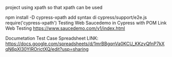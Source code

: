 project using xpath so that xpath can be used

npm install -D cypress-xpath
add syntax di cypress/support/e2e.js require('cypress-xpath')
Testing Web Saucedemo in Cypress with POM Link Web Testing https://www.saucedemo.com/v1/index.html

Documetation Test Case Spreadsheet LINK: https://docs.google.com/spreadsheets/d/1mrBBgqnVa0KCU_KKzyQfnP7kXqN6pXl30YIROrictXQ/edit?usp=sharing
